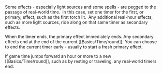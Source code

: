 Some effects - especially light sources and some spells - are pegged to the passage of real-world time.  In this case, set one timer for the first, or primary, effect, such as the first torch lit.  Any additional real-hour effects, such as more light sources, ride along on that same timer as secondary effects. 

When the timer ends, the primary effect immediately ends. Any secondary effects end at the end of the current [[Basics/Time/round]]. You can choose to end the current timer early - usually to start a fresh primary effect.

If game time jumps forward an hour or more to a new [[Basics/Time/round]], such as by resting or traveling, any real-world timers end.

